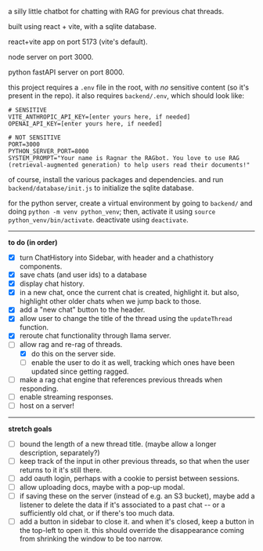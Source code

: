 a silly little chatbot for chatting with RAG for previous chat threads.

built using react + vite, with a sqlite database.

react+vite app on port 5173 (vite's default).

node server on port 3000.

python fastAPI server on port 8000.

this project requires a `.env` file in the root, with _no_ sensitive content (so it's present in the repo). it also requires `backend/.env`, which should look like:

```
# SENSITIVE
VITE_ANTHROPIC_API_KEY=[enter yours here, if needed]
OPENAI_API_KEY=[enter yours here, if needed]

# NOT SENSITIVE
PORT=3000
PYTHON_SERVER_PORT=8000
SYSTEM_PROMPT="Your name is Ragnar the RAGbot. You love to use RAG (retrieval-augmented generation) to help users read their documents!"
```

of course, install the various packages and dependencies. and run `backend/database/init.js` to initialize the sqlite database.

for the python server, create a virtual environment by going to `backend/` and doing `python -m venv python_venv`; then, activate it using `source python_venv/bin/activate`. deactivate using `deactivate`.

---

**to do (in order)**

- [x] turn ChatHistory into Sidebar, with header and a chathistory components.
- [x] save chats (and user ids) to a database
- [x] display chat history.
- [x] in a new chat, once the current chat is created, highlight it. but also, highlight other older chats when we jump back to those.
- [x] add a "new chat" button to the header.
- [x] allow user to change the title of the thread using the `updateThread` function.
- [x] reroute chat functionality through llama server.
- [ ] allow rag and re-rag of threads.
  - [x] do this on the server side.
  - [ ] enable the user to do it as well, tracking which ones have been updated since getting ragged.
- [ ] make a rag chat engine that references previous threads when responding.
- [ ] enable streaming responses.
- [ ] host on a server!

---

**stretch goals**

- [ ] bound the length of a new thread title. (maybe allow a longer description, separately?)
- [ ] keep track of the input in other previous threads, so that when the user returns to it it's still there.
- [ ] add oauth login, perhaps with a cookie to persist between sessions.
- [ ] allow uploading docs, maybe with a pop-up modal.
- [ ] if saving these on the server (instead of e.g. an S3 bucket), maybe add a listener to delete the data if it's associated to a past chat -- or a sufficiently old chat, or if there's too much data.
- [ ] add a button in sidebar to close it. and when it's closed, keep a button in the top-left to open it. this should override the disappearance coming from shrinking the window to be too narrow.
